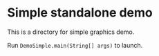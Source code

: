 <h1>Simple standalone demo</h1>

This is a directory for simple graphics demo.

Run `DemoSimple.main(String[] args)` to launch.